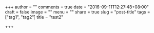 +++
author = ""
comments = true
date = "2016-09-11T12:27:48+08:00"
draft = false
image = ""
menu = ""
share = true
slug = "post-title"
tags = ["tag1", "tag2"]
title = "test2"

+++

